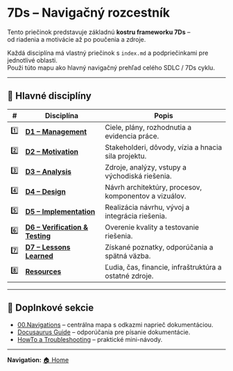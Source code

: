 # 7Ds – Navigačný rozcestník

Tento priečinok predstavuje základnú **kostru frameworku 7Ds** –  
od riadenia a motivácie až po poučenia a zdroje.

Každá disciplína má vlastný priečinok s `index.md` a podpriečinkami pre jednotlivé oblasti.  
Použi túto mapu ako hlavný navigačný prehľad celého SDLC / 7Ds cyklu.

---

## 📂 Hlavné disciplíny

| # | Disciplína | Popis |
|---|-------------|--------|
| 1️⃣ | [**D1 – Management**](./01.D1-Management/index.md) | Ciele, plány, rozhodnutia a evidencia práce. |
| 2️⃣ | [**D2 – Motivation**](./02.D2-Motivation/index.md) | Stakeholderi, dôvody, vízia a hnacia sila projektu. |
| 3️⃣ | [**D3 – Analysis**](./03.D3-Analysis/index.md) | Zdroje, analýzy, vstupy a východiská riešenia. |
| 4️⃣ | [**D4 – Design**](./04.D4-Design/index.md) | Návrh architektúry, procesov, komponentov a vizuálov. |
| 5️⃣ | [**D5 – Implementation**](./05.D5-Implementation/index.md) | Realizácia návrhu, vývoj a integrácia riešenia. |
| 6️⃣ | [**D6 – Verification & Testing**](./06.D6-Verification-Testing/index.md) | Overenie kvality a testovanie riešenia. |
| 7️⃣ | [**D7 – Lessons Learned**](./07.D7-LessonLearned/index.md) | Získané poznatky, odporúčania a spätná väzba. |
| 8️⃣ | [**Resources**](./08.Resources/index.md) | Ľudia, čas, financie, infraštruktúra a ostatné zdroje. |

---

## 🧩 Doplnkové sekcie

- [00.Navigations](./00.Navigations/index.md) – centrálna mapa s odkazmi naprieč dokumentáciou.  
- [Docusaurus Guide](./01.D1-Management/02.Strategy/Docusaurus-Guide/Guide_Intro.md) – odporúčania pre písanie dokumentácie.  
- [HowTo a Troubleshooting](./07.D7-LessonLearned/06.HowTo/index.md) – praktické mini-návody.  

---

**Navigation:** [🏠 Home](../index.md)